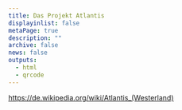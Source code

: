 ```yaml
---
title: Das Projekt Atlantis
displayinlist: false
metaPage: true
description: ""
archive: false
news: false
outputs:
  - html
  - qrcode
---
```




https://de.wikipedia.org/wiki/Atlantis_(Westerland)
